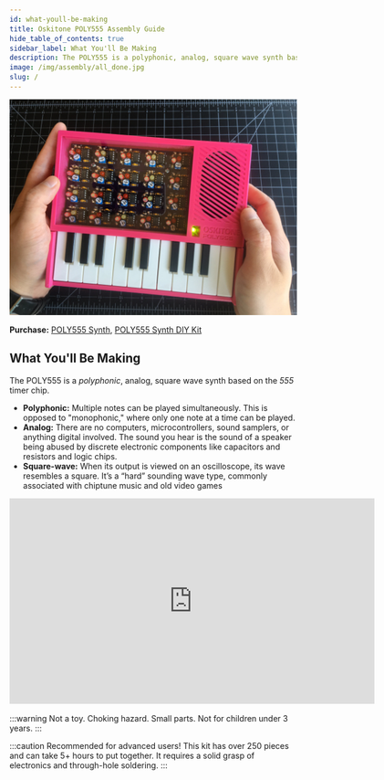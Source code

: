 ```yaml
---
id: what-youll-be-making
title: Oskitone POLY555 Assembly Guide
hide_table_of_contents: true
sidebar_label: What You'll Be Making
description: The POLY555 is a polyphonic, analog, square wave synth based on the 555 timer chip.
image: /img/assembly/all_done.jpg
slug: /
---
```


[![A finished POLY555](/img/assembly/all_done.jpg)](/img/assembly/all_done.jpg)

**Purchase:** [POLY555 Synth](https://www.oskitone.com/product/poly555-synth), [POLY555 Synth DIY Kit](https://www.oskitone.com/product/poly555-synth-diy-kit)

## What You'll Be Making

The POLY555 is a _polyphonic_, analog, square wave synth based on the _555_ timer chip.

- **Polyphonic:**​ Multiple notes can be played simultaneously. This is opposed to "monophonic," where only one note at a time can be played.
- **Analog:**​ There are no computers, microcontrollers, sound samplers, or anything digital involved. The sound you hear is the sound of a speaker being abused by discrete electronic components like capacitors and resistors and logic chips.
- **Square-wave:**​ When its output is viewed on an oscilloscope, its wave resembles a square. It’s a “hard” sounding wave type, commonly associated with chiptune music and old video games

<p><iframe src="https://player.vimeo.com/video/487720782" width="640" height="360" frameborder="0" allow="autoplay; fullscreen" allowfullscreen></iframe></p>

:::warning
Not a toy. Choking hazard. Small parts. Not for children under 3 years.
:::

:::caution
Recommended for advanced users! This kit has over 250 pieces and can take 5+ hours to put together. It requires a solid grasp of electronics and through-hole soldering.
:::
